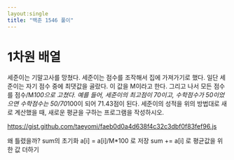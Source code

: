 ```yaml
---
layout:single
title: "백준 1546 풀이"
---
```

# 1차원 배열

세준이는 기말고사를 망쳤다. 세준이는 점수를 조작해서 집에 가져가기로 했다. 일단 세준이는 자기 점수 중에 최댓값을 골랐다. 이 값을 M이라고 한다. 그리고 나서 모든 점수를 점수/M*100으로 고쳤다.
예를 들어, 세준이의 최고점이 70이고, 수학점수가 50이었으면 수학점수는 50/70*100이 되어 71.43점이 된다.
세준이의 성적을 위의 방법대로 새로 계산했을 때, 새로운 평균을 구하는 프로그램을 작성하시오.

https://gist.github.com/taeyomi/faeb0d0a4d638f4c32c3dbf0f83fef96.js

왜 틀렸을까?
sum의 초기화 
   a[i] = a[i]/M*100 로 저장
   sum += a[i] 로 평균값을 위한 값 더하기
